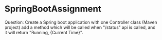 # SpringBootAssignment

Question: Create a Spring boot application with one Controller class (Maven project)
add a method which will be called when "/status" api is called, and it will return "Running, {Current Time}".
